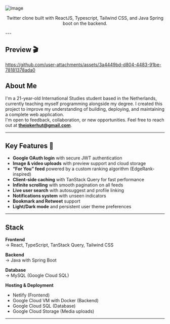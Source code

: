 <br />

![Image](https://github.com/user-attachments/assets/7e7a4473-4b21-4f90-950c-955c577ec8b8)

<p align="center">
  Twitter clone built with ReactJS, Typescript, Tailwind CSS, and Java Spring boot on the backend.
</p>
---

## Preview 🎬
https://github.com/user-attachments/assets/3a4449bd-d804-4483-91be-78181378ada0

## About Me

I'm a 21-year-old International Studies student based in the Netherlands, currently teaching myself programming alongside my degree. I created this project to improve my understanding of building, deploying, and maintaining a complete web application.  
I'm open to feedback, collaboration, or new opportunities. Feel free to reach out at **thejokerhut@gmail.com**.

---

## Key Features 🎯

- **Google OAuth login** with secure JWT authentication  
- **Image & video uploads** with preview support and cloud storage  
- **“For You” feed** powered by a custom ranking algorithm (EdgeRank-inspired)  
- **Client-side caching** with TanStack Query for fast performance  
- **Infinite scrolling** with smooth pagination on all feeds  
- **Live user search** with autosuggest and profile linking  
- **Notifications system** with unseen indicators  
- **Bookmark and Retweet** support  
- **Light/Dark mode** and persistent user theme preferences  

---

## Stack

**Frontend**  
→ React, TypeScript, TanStack Query, Tailwind CSS  

**Backend**  
→ Java with Spring Boot  

**Database**  
→ MySQL (Google Cloud SQL)  

**Hosting & Deployment**  
- Netlify (Frontend)  
- Google Cloud VM with Docker (Backend)  
- Google Cloud SQL (Database)  
- Google Cloud Storage (Media uploads)  

---
